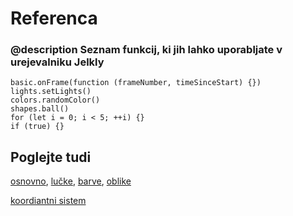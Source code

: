 # Referenca

### @description Seznam funkcij, ki jih lahko uporabljate v urejevalniku Jelkly

```namespaces
basic.onFrame(function (frameNumber, timeSinceStart) {})
lights.setLights()
colors.randomColor()
shapes.ball()
for (let i = 0; i < 5; ++i) {}
if (true) {}
```

## Poglejte tudi

[osnovno](/reference/basic),
[lučke](/reference/lights),
[barve](/reference/colors),
[oblike](/reference/shapes)

[koordiantni sistem](/reference/coordinates)
